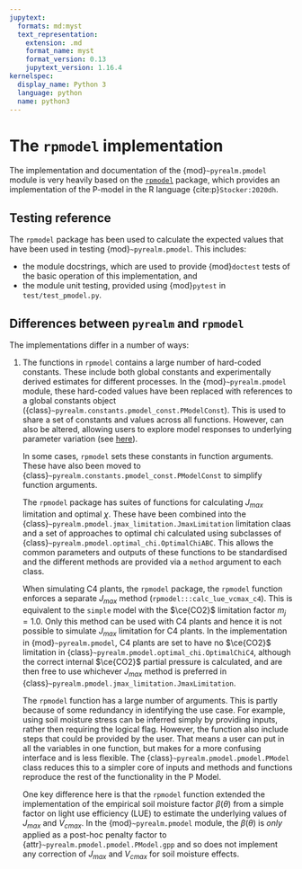 ```yaml
---
jupytext:
  formats: md:myst
  text_representation:
    extension: .md
    format_name: myst
    format_version: 0.13
    jupytext_version: 1.16.4
kernelspec:
  display_name: Python 3
  language: python
  name: python3
---
```


# The `rpmodel` implementation

The implementation and documentation of the {mod}`~pyrealm.pmodel` module is very
heavily based on the [``rpmodel``](https://github.com/stineb/rpmodel) package, which
provides an implementation of the P-model in the R language {cite:p}`Stocker:2020dh`.

## Testing reference

The ``rpmodel`` package has been used to calculate the expected values that
have been used in testing {mod}`~pyrealm.pmodel`. This includes:

* the module docstrings, which are used to provide {mod}`doctest` tests of
  the basic operation of this implementation, and
* the module unit testing, provided using {mod}`pytest` in `test/test_pmodel.py`.

## Differences between `pyrealm` and `rpmodel`

The implementations differ in a number of ways:

1. The functions in ``rpmodel`` contains a large number of hard-coded constants. These
   include both global constants and experimentally derived estimates for different
   processes. In the {mod}`~pyrealm.pmodel` module, these hard-coded values have been
   replaced with references to a global constants object
   ({class}`~pyrealm.constants.pmodel_const.PModelConst`). This is used to share a set
   of constants and values across all functions. However, can also be altered, allowing
   users to explore model responses to underlying parameter variation (see
   [here](../../constants.md)).

   In some cases, ``rpmodel`` sets these constants in function arguments. These have
   also been moved to {class}`~pyrealm.constants.pmodel_const.PModelConst` to simplify
   function arguments.

   The ``rpmodel`` package has suites of functions for calculating $J_{max}$ limitation
   and optimal $\chi$. These have been combined into the
   {class}`~pyrealm.pmodel.jmax_limitation.JmaxLimitation` limitation claas and a set of
   approaches to optimal chi calculated using subclasses of
   {class}`~pyrealm.pmodel.optimal_chi.OptimalChiABC`. This allows the common
   parameters and outputs of these functions to be standardised and the different
   methods are provided via a ``method`` argument to each class.

   When simulating C4 plants, the ``rpmodel`` package, the ``rpmodel`` function enforces
   a separate $J_{max}$ method (``rpmodel:::calc_lue_vcmax_c4``). This is equivalent to
   the `simple` model with the $\ce{CO2}$ limitation factor $m_j=1.0$. Only this method
   can be used with C4 plants and hence it is not possible to simulate $J_{max}$
   limitation for C4 plants. In the implementation in {mod}`~pyrealm.pmodel`, C4 plants
   are set to have no $\ce{CO2}$ limitation in
   {class}`~pyrealm.pmodel.optimal_chi.OptimalChiC4`, although the correct internal
   $\ce{CO2}$ partial pressure is calculated, and are then free to use whichever
   $J_{max}$ method is preferred in
   {class}`~pyrealm.pmodel.jmax_limitation.JmaxLimitation`.

   The ``rpmodel`` function has a large number of arguments. This is partly
   because of some redundancy in identifying the use case. For example, using
   soil moisture stress can be inferred simply by providing inputs, rather then
   requiring the logical flag. However, the function also include steps that
   could be provided by the user. That means a user can put in all the variables
   in one function, but makes for a more confusing interface and is less
   flexible. The {class}`~pyrealm.pmodel.pmodel.PModel` class reduces this to a simpler
   core of inputs and methods and functions reproduce the rest of the
   functionality in the P Model.

   One key difference here is that the ``rpmodel`` function extended the
   implementation of the empirical soil moisture factor $\beta(\theta)$ from a simple
   factor on light use efficiency (LUE) to estimate the underlying values of $J_{max}$
   and $V_{cmax}$. In the {mod}`~pyrealm.pmodel` module, the $\beta(\theta)$ is _only_
   applied as a post-hoc penalty factor to {attr}`~pyrealm.pmodel.pmodel.PModel.gpp` and
   so does not implement any correction of $J_{max}$ and $V_{cmax}$ for soil moisture
   effects.

